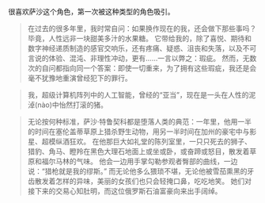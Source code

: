 很喜欢萨沙这个角色，第一次被这种类型的角色吸引。

> 在过去的很多年里，我时常自问：如果换作现在的我，还会做下那些事吗？毕竟，人性远非一块甜美多汁的水果糖。
> 它带给我的，除了喜悦、期待和数字神经递质制造的感官交响乐，还有疼痛、疑惑、沮丧和失落，以及不可言说的体验、混沌、非理性冲动，更有……一言以弊之：瑕疵。
> 然而，无数次的自问都指向同一个答案：即使一切重来，为了拥有这些瑕疵，我还是会毫不犹豫地重演曾经犯下的罪行。

> 我，超级计算机阵列中的人工智能，曾经的“亚当”，现在是一头在人性的泥淖(nào)中怡然打滚的猪。

> 无论按何种标准，萨沙·特鲁契科都是堕落人类的典范：一年里，他用一半的时间在塞伦盖蒂草原上猎杀野生动物，用另一半时间在加州的豪宅中与影星、超模纵酒狂欢。
> 在他那巨大如礼堂的陈列室里，一只只死去的狮子、猎豹、角马、瞪羚在黑色大理石地面上或坐或卧，或奋蹄或怒目，散发着草原和福尔马林的气味。
> 他会一边用手掌勾勒参观者臀部的曲线，一边说：“猎枪就是我的缪斯。”
> 而无论他多么猥琐不堪，无论他被雪茄熏黑的牙齿散发着怎样的异味，美丽的女孩们也只会轻掩口鼻，吃吃地笑。
> 她们对接下来的交易心知肚明，而这位俄罗斯石油富豪向来出手阔绰。
